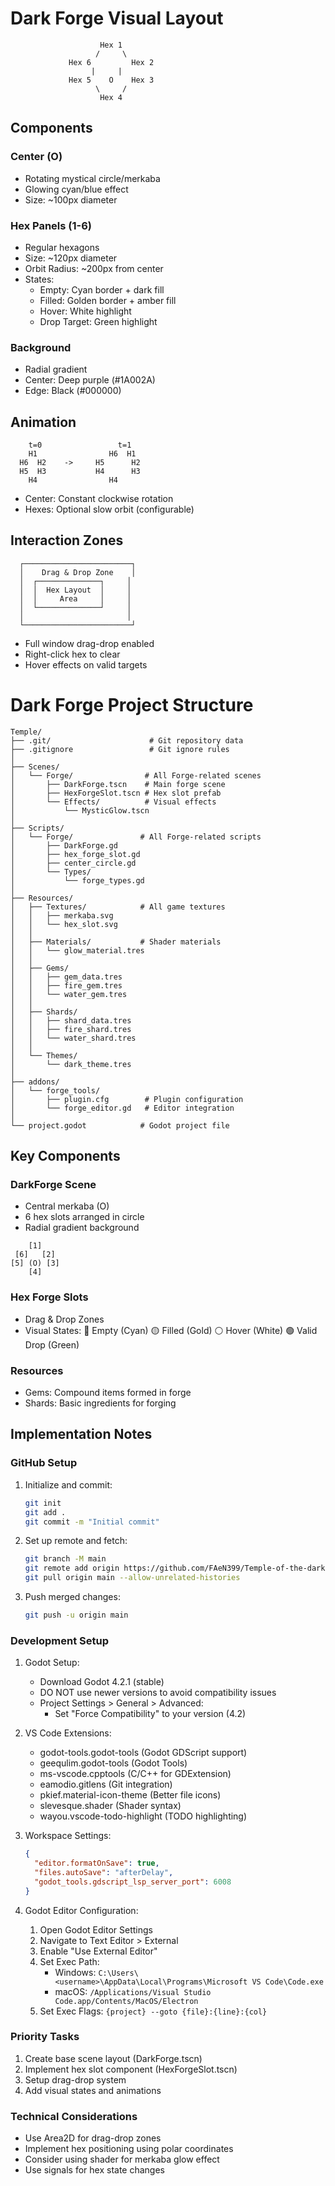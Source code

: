 # Dark Forge Visual Layout
```ascii
                    Hex 1
                   /     \
             Hex 6         Hex 2
                  |     |
             Hex 5    O    Hex 3
                   \     /
                    Hex 4
```

## Components

### Center (O)
- Rotating mystical circle/merkaba
- Glowing cyan/blue effect
- Size: ~100px diameter

### Hex Panels (1-6)
- Regular hexagons
- Size: ~120px diameter
- Orbit Radius: ~200px from center
- States:
  - Empty: Cyan border + dark fill
  - Filled: Golden border + amber fill
  - Hover: White highlight
  - Drop Target: Green highlight

### Background
- Radial gradient
- Center: Deep purple (#1A002A)
- Edge: Black (#000000)

## Animation
```ascii
    t=0                 t=1
    H1                H6  H1
  H6  H2    ->     H5      H2
  H5  H3           H4      H3
    H4                H4
```
- Center: Constant clockwise rotation
- Hexes: Optional slow orbit (configurable)

## Interaction Zones
```ascii
  ┌────────────────────────┐
  │    Drag & Drop Zone    │
  │  ┌──────────────┐     │
  │  │  Hex Layout  │     │
  │  │     Area     │     │
  │  └──────────────┘     │
  │                       │
  └────────────────────────┘
```
- Full window drag-drop enabled
- Right-click hex to clear
- Hover effects on valid targets

# Dark Forge Project Structure
```ascii
Temple/
├── .git/                      # Git repository data
├── .gitignore                 # Git ignore rules
│
├── Scenes/
│   └── Forge/                # All Forge-related scenes
│       ├── DarkForge.tscn    # Main forge scene
│       ├── HexForgeSlot.tscn # Hex slot prefab
│       └── Effects/          # Visual effects
│           └── MysticGlow.tscn
│
├── Scripts/
│   └── Forge/               # All Forge-related scripts
│       ├── DarkForge.gd
│       ├── hex_forge_slot.gd
│       ├── center_circle.gd
│       └── Types/
│           └── forge_types.gd
│
├── Resources/
│   ├── Textures/            # All game textures
│   │   ├── merkaba.svg
│   │   └── hex_slot.svg
│   │
│   ├── Materials/           # Shader materials
│   │   └── glow_material.tres
│   │
│   ├── Gems/
│   │   ├── gem_data.tres
│   │   ├── fire_gem.tres
│   │   └── water_gem.tres
│   │
│   ├── Shards/
│   │   ├── shard_data.tres
│   │   ├── fire_shard.tres
│   │   └── water_shard.tres
│   │
│   └── Themes/
│       └── dark_theme.tres
│
├── addons/
│   └── forge_tools/
│       ├── plugin.cfg        # Plugin configuration
│       └── forge_editor.gd   # Editor integration
│
└── project.godot            # Godot project file
```

## Key Components

### DarkForge Scene
- Central merkaba (O)
- 6 hex slots arranged in circle
- Radial gradient background
```ascii
    [1]
 [6]   [2]
[5] (O) [3]
    [4]
```

### Hex Forge Slots
- Drag & Drop Zones
- Visual States:
  🔵 Empty (Cyan)
  🟡 Filled (Gold)
  ⚪ Hover (White)
  🟢 Valid Drop (Green)

### Resources
- Gems: Compound items formed in forge
- Shards: Basic ingredients for forging

## Implementation Notes

### GitHub Setup
1. Initialize and commit:
   ```bash
   git init
   git add .
   git commit -m "Initial commit"
   ```
2. Set up remote and fetch:
   ```bash
   git branch -M main
   git remote add origin https://github.com/FAeN399/Temple-of-the-dark-flame-a-tactical-rpg
   git pull origin main --allow-unrelated-histories
   ```
3. Push merged changes:
   ```bash
   git push -u origin main
   ```

### Development Setup
1. Godot Setup:
   - Download Godot 4.2.1 (stable)
   - DO NOT use newer versions to avoid compatibility issues
   - Project Settings > General > Advanced:
     - Set "Force Compatibility" to your version (4.2)

2. VS Code Extensions:
   - godot-tools.godot-tools (Godot GDScript support)
   - geequlim.godot-tools (Godot Tools)
   - ms-vscode.cpptools (C/C++ for GDExtension)
   - eamodio.gitlens (Git integration)
   - pkief.material-icon-theme (Better file icons)
   - slevesque.shader (Shader syntax)
   - wayou.vscode-todo-highlight (TODO highlighting)

3. Workspace Settings:
   ```json
   {
     "editor.formatOnSave": true,
     "files.autoSave": "afterDelay",
     "godot_tools.gdscript_lsp_server_port": 6008
   }
   ```

4. Godot Editor Configuration:
   1. Open Godot Editor Settings
   2. Navigate to Text Editor > External
   3. Enable "Use External Editor"
   4. Set Exec Path:
      - Windows: `C:\Users\<username>\AppData\Local\Programs\Microsoft VS Code\Code.exe`
      - macOS: `/Applications/Visual Studio Code.app/Contents/MacOS/Electron`
   5. Set Exec Flags: `{project} --goto {file}:{line}:{col}`

### Priority Tasks
1. Create base scene layout (DarkForge.tscn)
2. Implement hex slot component (HexForgeSlot.tscn)
3. Setup drag-drop system
4. Add visual states and animations

### Technical Considerations
- Use Area2D for drag-drop zones
- Implement hex positioning using polar coordinates
- Consider using shader for merkaba glow effect
- Use signals for hex state changes
